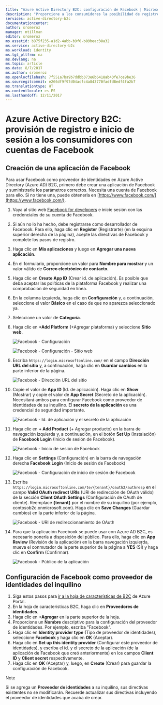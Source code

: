 ```yaml
---
title: "Azure Active Directory B2C: configuración de Facebook | Microsoft Docs"
description: "Proporcione a los consumidores la posibilidad de registro e inicio de sesión con cuentas de Facebook en las aplicaciones protegidas por Azure Active Directory B2C."
services: active-directory-b2c
documentationcenter: 
author: sromeroz
manager: mtillman
editor: sromeroz
ms.assetid: b875f235-a1d2-4abb-b9f0-b89beac38a32
ms.service: active-directory-b2c
ms.workload: identity
ms.tgt_pltfrm: na
ms.devlang: na
ms.topic: article
ms.date: 8/7/2017
ms.author: sromeroz
ms.openlocfilehash: 7f551a7ba9b7ddbb373e6b6418ab43fe7ce9be36
ms.sourcegitcommit: e266df9f97d04acfc4a843770fadfd8edf4fa2b7
ms.translationtype: HT
ms.contentlocale: es-ES
ms.lasthandoff: 12/11/2017
---
```

# <a name="azure-active-directory-b2c-provide-sign-up-and-sign-in-to-consumers-with-facebook-accounts"></a>Azure Active Directory B2C: provisión de registro e inicio de sesión a los consumidores con cuentas de Facebook
## <a name="create-a-facebook-application"></a>Creación de una aplicación de Facebook
Para usar Facebook como proveedor de identidades en Azure Active Directory (Azure AD) B2C, primero debe crear una aplicación de Facebook y suministrarle los parámetros correctos. Necesita una cuenta de Facebook para ello. Si no tiene una, puede obtenerla en [https://www.facebook.com/](https://www.facebook.com/).

1. Vaya al sitio web [Facebook for developers](https://developers.facebook.com/) e inicie sesión con las credenciales de su cuenta de Facebook.
2. Si aún no lo ha hecho, debe registrarse como desarrollador de Facebook. Para ello, haga clic en **Register** (Registrarte) (en la esquina superior derecha de la página), acepte las directivas de Facebook y complete los pasos de registro.
3. Haga clic en **Mis aplicaciones** y luego en **Agregar una nueva aplicación**. 
4. En el formulario, proporcione un valor para **Nombre para mostrar** y un valor válido de **Correo electrónico de contacto**.
5. Haga clic en **Create App ID** (Crear id. de aplicación). Es posible que deba aceptar las políticas de la plataforma Facebook y realizar una comprobación de seguridad en línea.
6. En la columna izquierda, haga clic en **Configuración** y, a continuación, seleccione el valor **Básico** en el caso de que no aparezca seleccionado ya.
7. Seleccione un valor de **Categoría**. 
8. Haga clic en **+Add Platform** (+Agregar plataforma) y seleccione **Sitio web**.
   
    ![Facebook - Configuración](./media/active-directory-b2c-setup-fb-app/fb-settings.png)
   
    ![Facebook - Configuración - Sitio web](./media/active-directory-b2c-setup-fb-app/fb-website.png)
9. Escriba `https://login.microsoftonline.com/` en el campo **Dirección URL del sitio** y, a continuación, haga clic en **Guardar cambios** en la parte inferior de la página.
   
    ![Facebook - Dirección URL del sitio](./media/active-directory-b2c-setup-fb-app/fb-site-url.png)

10. Copie el valor de **App ID** (Id. de aplicación). Haga clic en **Show** (Mostrar) y copie el valor de **App Secret** (Secreto de la aplicación). Necesitará ambos para configurar Facebook como proveedor de identidades de su inquilino. El **secreto de la aplicación** es una credencial de seguridad importante.
   
    ![Facebook - Id. de aplicación y el secreto de la aplicación](./media/active-directory-b2c-setup-fb-app/fb-app-id-app-secret.png)
11. Haga clic en **+ Add Product** (+ Agregar producto) en la barra de navegación izquierda y, a continuación, en el botón **Set Up** (Instalación) de **Facebook Login** (Inicio de sesión de Facebook).
   
    ![Facebook - Inicio de sesión de Facebook](./media/active-directory-b2c-setup-fb-app/fb-login.png)
12. Haga clic en **Settings** (Configuración) en la barra de navegación derecha **Facebook Login** (Inicio de sesión de Facebook)

    ![Facebook - Configuración de inicio de sesión de Facebook](./media/active-directory-b2c-setup-fb-app/fb-login-settings.png)
13. Escriba `https://login.microsoftonline.com/te/{tenant}/oauth2/authresp` en el campo **Valid OAuth redirect URIs** (URI de redirección de OAuth válido) de la sección **Client OAuth Settings** (Configuración de OAuth de cliente). Reemplace **{tenant}** por el nombre de su inquilino (por ejemplo, contosob2c.onmicrosoft.com). Haga clic en **Save Changes** (Guardar cambios) en la parte inferior de la página.
    
    ![Facebook - URI de redireccionamiento de OAuth](./media/active-directory-b2c-setup-fb-app/fb-oauth-redirect-uri.png)
14. Para que la aplicación Facebook se puede usar con Azure AD B2C, es necesario ponerla a disposición del público. Para ello, haga clic en **App Review** (Revisión de la aplicación) en la barra navegación izquierda, mueva el conmutador de la parte superior de la página a **YES** (SÍ) y haga clic en **Confirm** (Confirmar).
    
    ![Facebook - Público de la aplicación](./media/active-directory-b2c-setup-fb-app/fb-app-public.png)

## <a name="configure-facebook-as-an-identity-provider-in-your-tenant"></a>Configuración de Facebook como proveedor de identidades del inquilino
1. Siga estos pasos para [ir a la hoja de características de B2C](active-directory-b2c-app-registration.md#navigate-to-b2c-settings) de Azure Portal.
2. En la hoja de características B2C, haga clic en **Proveedores de identidades**.
3. Haga clic en **+Agregar** en la parte superior de la hoja.
4. Proporcione un **Nombre** descriptivo para la configuración del proveedor de identidades. Por ejemplo, escriba "Facebook".
5. Haga clic en **Identity provider type** (Tipo de proveedor de identidades), seleccione **Facebook** y haga clic en **OK** (Aceptar).
6. Haga clic en **Set up this identity provider** (Configurar este proveedor de identidades), y escriba el id. y el secreto de la aplicación (de la aplicación de Facebook que creó anteriormente) en los campos **Client ID** y **Client secret** respectivamente.
7. Haga clic en **OK** (Aceptar) y, luego, en **Create** (Crear) para guardar la configuración de Facebook.

> [!NOTE]
> Si se agrega un **Proveedor de identidades** a su inquilino, sus directivas existentes no se modificarán. Recuerde actualizar sus directivas incluyendo el proveedor de identidades que acaba de crear.
>